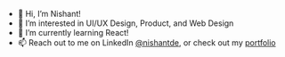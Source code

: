 - 👋 Hi, I’m Nishant!
- 👀 I’m interested in UI/UX Design, Product, and Web Design 
- 🌱 I’m currently learning React!
- 📫 Reach out to me on LinkedIn [@nishantde](https://www.linkedin.com/in/nishantde/), or check out my [portfolio](https://nishant.work/)

<!---
nishantde/nishantde is a ✨ special ✨ repository because its `README.md` (this file) appears on your GitHub profile.
You can click the Preview link to take a look at your changes.
--->
